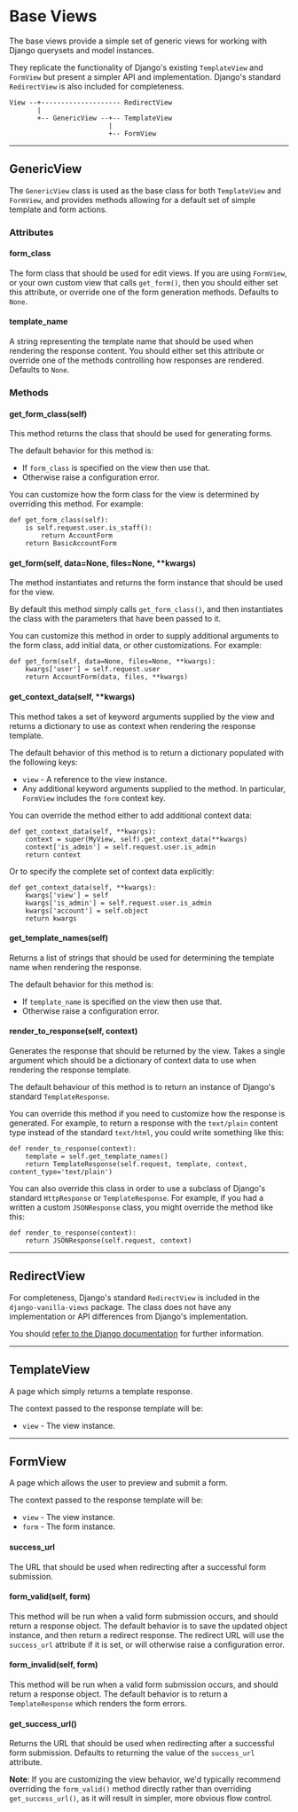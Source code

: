 <a class="github" href="views.py"></a>

# Base Views

The base views provide a simple set of generic views for working with Django querysets and model instances.

They replicate the functionality of Django's existing `TemplateView` and `FormView` but present a simpler API and implementation.  Django's standard `RedirectView` is also included for completeness.

	View --+-------------------- RedirectView
	       |
	       +-- GenericView --+-- TemplateView
	                         |
	                         +-- FormView

---

## GenericView

The `GenericView` class is used as the base class for both `TemplateView` and `FormView`, and provides methods allowing for a default set of simple template and form actions.

### Attributes

#### form_class

The form class that should be used for edit views.  If you are using `FormView`, or your own custom view that calls `get_form()`, then you should either set this attribute, or override one of the form generation methods.  Defaults to `None`.

#### template_name

A string representing the template name that should be used when rendering the response content.  You should either set this attribute or override one of the methods controlling how responses are rendered.  Defaults to `None`.

### Methods

#### get_form_class(self)

This method returns the class that should be used for generating forms.

The default behavior for this method is:

* If `form_class` is specified on the view then use that.
* Otherwise raise a configuration error.

You can customize how the form class for the view is determined by overriding this method.  For example:

    def get_form_class(self):
        is self.request.user.is_staff():
            return AccountForm
        return BasicAccountForm

#### get_form(self, data=None, files=None, **kwargs)

The method instantiates and returns the form instance that should be used for the view.

By default this method simply calls `get_form_class()`, and then instantiates the class with the parameters that have been passed to it.

You can customize this method in order to supply additional arguments to the form class, add initial data, or other customizations.  For example:

    def get_form(self, data=None, files=None, **kwargs):
        kwargs['user'] = self.request.user
        return AccountForm(data, files, **kwargs) 

#### get_context_data(self, **kwargs)

This method takes a set of keyword arguments supplied by the view and returns a dictionary to use as context when rendering the response template.

The default behavior of this method is to return a dictionary populated with the following keys:

* `view` - A reference to the view instance.
* Any additional keyword arguments supplied to the method.  In particular, `FormView` includes the `form` context key. 

You can override the method either to add additional context data:

    def get_context_data(self, **kwargs):
		context = super(MyView, self).get_context_data(**kwargs)
        context['is_admin'] = self.request.user.is_admin
        return context

Or to specify the complete set of context data explicitly:

    def get_context_data(self, **kwargs):
        kwargs['view'] = self
        kwargs['is_admin'] = self.request.user.is_admin
        kwargs['account'] = self.object
        return kwargs

#### get_template_names(self)

Returns a list of strings that should be used for determining the template name when rendering the response.

The default behavior for this method is:

* If `template_name` is specified on the view then use that.
* Otherwise raise a configuration error.

#### render_to_response(self, context)

Generates the response that should be returned by the view.  Takes a single argument which should be a dictionary of context data to use when rendering the response template.

The default behaviour of this method is to return an instance of Django's standard `TemplateResponse`.

You can override this method if you need to customize how the response is generated.  For example, to return a response with the `text/plain` content type instead of the standard `text/html`, you could write something like this:

    def render_to_response(context):
    	template = self.get_template_names()
        return TemplateResponse(self.request, template, context, content_type='text/plain')

You can also override this class in order to use a subclass of Django's standard `HttpResponse` or `TemplateResponse`.  For example, if you had a written a custom `JSONResponse` class, you might override the method like this:

    def render_to_response(context):
        return JSONResponse(self.request, context)

---

## RedirectView

For completeness, Django's standard `RedirectView` is included in the `django-vanilla-views` package.  The class does not have any implementation or API differences from Django's implementation.

You should [refer to the Django documentation][redirect-view-docs] for further information.

---

## TemplateView

A page which simply returns a template response.

The context passed to the response template will be:

* `view` - The view instance.

---

## FormView

A page which allows the user to preview and submit a form.

The context passed to the response template will be:

* `view` - The view instance.
* `form` - The form instance.

#### success_url

The URL that should be used when redirecting after a successful form submission.

#### form_valid(self, form)

This method will be run when a valid form submission occurs, and should return a response object.  The default behavior is to save the updated object instance, and then return a redirect response.  The redirect URL will use the `success_url` attribute if it is set, or will otherwise raise a configuration error.

#### form_invalid(self, form)

This method will be run when a valid form submission occurs, and should return a response object.  The default behavior is to return a `TemplateResponse` which renders the form errors.


#### get_success_url()

Returns the URL that should be used when redirecting after a successful form submission.  Defaults to returning the value of the `success_url` attribute.

**Note**: If you are customizing the view behavior, we'd typically recommend overriding the `form_valid()` method directly rather than overriding `get_success_url()`, as it will result in simpler, more obvious flow control.

[redirect-view-docs]: https://docs.djangoproject.com/en/dev/ref/class-based-views/base/#redirectview
